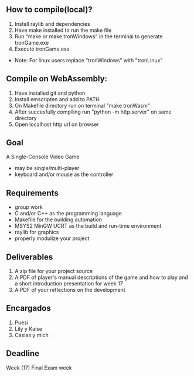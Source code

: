 ## How to compile(local)?
1. Install raylib and dependencies
2. Have make installed to run the make file
3. Run "make or make tronWindows" in the terminal to generate tronGame.exe
4. Execute tronGame.exe
* Note: For linux users replace "tronWindows" with "tronLinux"

## Compile on WebAssembly:
1. Have installed git and python
2. Install emscripten and add to PATH 
3. On Makefile directory run on terminal "make tronWasm"
4. After succesfully compiling run "python -m http.server" on same directory
5. Open localhost http url on browser

## Goal
A Single-Console Video Game

* may be single/multi-player
* keyboard and/or mouse as the controller

## Requirements
* group work
* C and/or C++ as the programming language
* Makefile for the building automation
* MSYS2 MinGW UCRT as the build and run-time environment
* raylib for graphics
* properly modulize your project

## Deliverables
1. A zip file for your project source
2. A PDF of player's manual
descriptions of the game and how to play and a short introduction presentation for week 17
3. A PDF of your reflections on the development
## Encargados
1. Puesi
2. Lily y Kaise
3. Casias y mich
## Deadline
Week (17) Final Exam week

